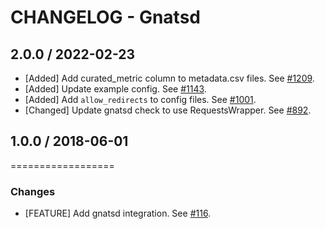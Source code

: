 # CHANGELOG - Gnatsd

## 2.0.0 / 2022-02-23

* [Added] Add curated_metric column to metadata.csv files. See [#1209](https://github.com/DataDog/integrations-extras/pull/1209).
* [Added] Update example config. See [#1143](https://github.com/DataDog/integrations-extras/pull/1143).
* [Added] Add `allow_redirects` to config files. See [#1001](https://github.com/DataDog/integrations-extras/pull/1001).
* [Changed] Update gnatsd check to use RequestsWrapper. See [#892](https://github.com/DataDog/integrations-extras/pull/892).

## 1.0.0 / 2018-06-01
==================

### Changes

* [FEATURE] Add gnatsd integration. See [#116](https://github.com/DataDog/integrations-extras/pull/116).
